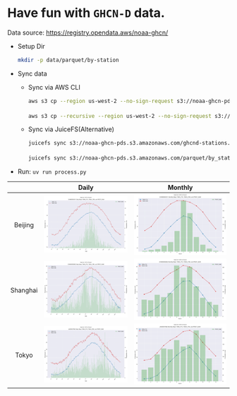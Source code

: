 # Have fun with `GHCN-D` data.

Data source: <https://registry.opendata.aws/noaa-ghcn/>

- Setup Dir

  ```bash
  mkdir -p data/parquet/by-station
  ```

- Sync data

  - Sync via AWS CLI

    ```bash
    aws s3 cp --region us-west-2 --no-sign-request s3://noaa-ghcn-pds.s3.amazonaws.com/ghcnd-stations.txt data/ghcnd-stations.txt

    aws s3 cp --recursive --region us-west-2 --no-sign-request s3://noaa-ghcn-pds.s3.amazonaws.com/parquet/by_station data/parquet/by-station
    ```

  - Sync via JuiceFS(Alternative)

    ```bash
    juicefs sync s3://noaa-ghcn-pds.s3.amazonaws.com/ghcnd-stations.txt data/ghcnd-stations.txt

    juicefs sync s3://noaa-ghcn-pds.s3.amazonaws.com/parquet/by_station data/parquet/by-station
    ```

- Run: `uv run process.py`

|          |                 Daily                 |                 Monthly                 |
| :------: | :-----------------------------------: | :-------------------------------------: |
| Beijing  | ![](docs/imgs/CHM00054511-daily.webp) | ![](docs/imgs/CHM00054511-monthly.webp) |
| Shanghai | ![](docs/imgs/CHM00058362-daily.webp) | ![](docs/imgs/CHM00058362-monthly.webp) |
|  Tokyo   | ![](docs/imgs/JA000047662-daily.webp) | ![](docs/imgs/JA000047662-monthly.webp) |
